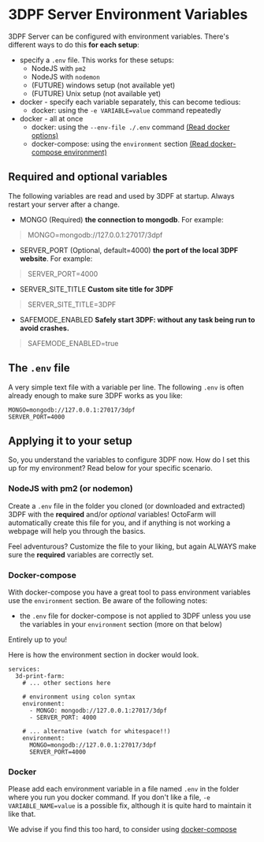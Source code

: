 # 3DPF Server Environment Variables
3DPF Server can be configured with environment variables. There's different ways to do this **for each setup**:
- specify a `.env` file. This works for these setups:
    - NodeJS with `pm2` 
    - NodeJS with `nodemon`
    - (FUTURE) windows setup (not available yet)
    - (FUTURE) Unix setup (not available yet)
- docker - specify each variable separately, this can become tedious:
    - docker: using the `-e VARIABLE=value` command repeatedly
- docker - all at once
    - docker: using the `--env-file ./.env` command [(Read docker options)](https://docs.docker.com/engine/reference/commandline/run/#options)    
    - docker-compose: using the `environment` section [(Read docker-compose environment)](https://docs.docker.com/compose/environment-variables/)
    

## Required and optional variables
The following variables are read and used by 3DPF at startup. Always restart your server after a change.

- MONGO (Required) **the connection to mongodb**. For example:
> MONGO=mongodb://127.0.0.1:27017/3dpf
- SERVER_PORT (Optional, default=4000) **the port of the local 3DPF website**. For example:
> 
> SERVER_PORT=4000
- SERVER_SITE_TITLE **Custom site title for 3DPF**
> SERVER_SITE_TITLE=3DPF
- SAFEMODE_ENABLED **Safely start 3DPF: without any task being run to avoid crashes.**
> SAFEMODE_ENABLED=true
## The `.env` file
A very simple text file with a variable per line. The following `.env` is often already enough to make sure 3DPF works as you like:
```
MONGO=mongodb://127.0.0.1:27017/3dpf
SERVER_PORT=4000
```

## Applying it to your setup
So, you understand the variables to configure 3DPF now. How do I set this up for my environment? Read below for your specific scenario.

### NodeJS with pm2 (or nodemon)
Create a `.env` file in the folder you cloned (or downloaded and extracted) 3DPF with the **required** and/or _optional_ variables!
OctoFarm will automatically create this file for you, and if anything is not working a webpage will help you through the basics.

Feel adventurous? Customize the file to your liking, but again ALWAYS make sure the **required** variables are correctly set.

### Docker-compose 
With docker-compose you have a great tool to pass environment variables use the `environment` section.
Be aware of the following notes:
- the `.env` file for docker-compose is not applied to 3DPF unless you use the variables in your `environment` section (more on that below)

Entirely up to you!

Here is how the environment section in docker would look.
```
services:
  3d-print-farm:
    # ... other sections here
    
    # environment using colon syntax
    environment:
      - MONGO: mongodb://127.0.0.1:27017/3dpf
      - SERVER_PORT: 4000
    
    # ... alternative (watch for whitespace!!) 
    environment:
      MONGO=mongodb://127.0.0.1:27017/3dpf
      SERVER_PORT=4000
```
### Docker 
Please add each environment variable in a file named `.env` in the folder where you run you docker command.
If you don't like a file, `-e VARIABLE_NAME=value` is a possible fix, although it is quite hard to maintain it like that.

We advise if you find this too hard, to consider using [docker-compose](#docker-compose)
